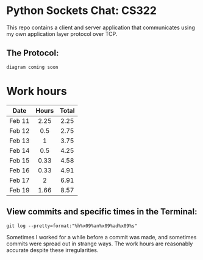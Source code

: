 # Python Sockets Chat: CS322

This repo contains a client and server application that communicates using my own application layer protocol over TCP.

## The Protocol:

`diagram coming soon`

# Work hours

|  Date  	| Hours 	| Total 	|
|:------:	|:-----:	|:-----:	|
| Feb 11 	|  2.25 	|  2.25 	|
| Feb 12 	|  0.5  	|  2.75 	|
| Feb 13 	|   1   	|  3.75 	|
| Feb 14 	|  0.5  	|  4.25 	|
| Feb 15 	|  0.33 	|  4.58 	|
| Feb 16 	|  0.33 	|  4.91 	|
| Feb 17 	|   2   	|  6.91 	|
| Feb 19 	|  1.66 	|  8.57 	|

## View commits and specific times in the Terminal:

`git log --pretty=format:"%h%x09%an%x09%ad%x09%s"`

Sometimes I worked for a while before a commit was made, and sometimes commits were spread out in strange ways. The work hours are reasonably accurate despite these irregularities.